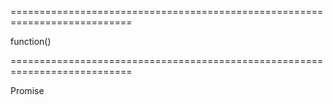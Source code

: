 ===========================================================================
<!--type-->function()<!--/type-->
===========================================================================

<!--shortDescription-->

<!--/shortDescription-->

<!--fullDescription-->

<!--/fullDescription-->
<!--typeFunctionReturnType-->Promise<Object><!--/typeFunctionReturnType-->
<!--typeFunctionReturnDescription-->

<!--/typeFunctionReturnDescription-->